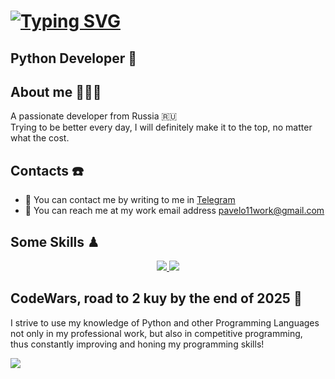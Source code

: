 [![Typing SVG](https://readme-typing-svg.demolab.com?font=Inter&weight=800&size=31&duration=2300&pause=500&color=91FF89&random=false&width=550&lines=Hi+there+!+%F0%9F%91%8B%F0%9F%8F%BB;Welcome+to+my+GitHub.;My+name+is+Pavel%2C+Python+Dev+%F0%9F%91%A8%F0%9F%8F%BC%E2%80%8D%F0%9F%92%BB)](https://git.io/typing-svg)
========================

Python Developer 🐍
---------------------------------------------------------------------------------------

## About me 🙆🏼‍♂️
A passionate developer from Russia 🇷🇺<br/>
Trying to be better every day, I will definitely make it to the top, no matter what the cost.

## Contacts ☎️
*  📲 You can contact me by writing to me in [Telegram](https://t.me/pavelO11)
*  📩 You can reach me at my work email address [pavelo11work@gmail.com](mailto:pavelo11work@gmail.com)

## Some Skills ♟
<p align="center">
  <a href="https://skillicons.dev">
    <img src="https://skillicons.dev/icons?i=python,ts,js,react,nextjs,postgres,nginx,bootstrap,sass,tailwind,github" />
    <img src="https://skillicons.dev/icons?i=postman,docker,notion,vscode,pycharm,webstorm,figma" />
  </a>
</p>

## CodeWars, road to 2 kuy by the end of 2025 🏅
I strive to use my knowledge of Python and other Programming Languages not only in my professional work, but also in competitive programming,<br> thus constantly improving and honing my programming skills!
<p>
   <img src="https://www.codewars.com/users/Pavel%20O1/badges/large" />
</p>
